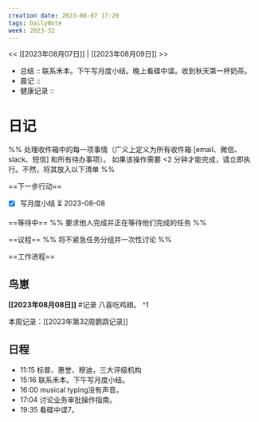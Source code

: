 ```yaml
---
creation date: 2023-08-07 17:29
tags: DailyNote
week: 2023-32
---
```


<< [[2023年08月07日]] | [[2023年08月09日]] >>


- 总结 :: 联系禾本。下午写月度小结。晚上看碟中谍。收到秋天第一杯奶茶。
- 晨记 ::
- 健康记录 ::

# 日记
%% 处理收件箱中的每一项事情（广义上定义为所有收件箱 [email、微信、slack、短信] 和所有待办事项）。 如果该操作需要 <2 分钟才能完成，请立即执行。不然，将其放入以下清单 %% 

==下一步行动==
- [x] 写月度小结 ⏳ 2023-08-08


==等待中==
%% 要求他人完成并正在等待他们完成的任务 %%

==议程==
%% 将不紧急任务分组并一次性讨论 %%

==工作进程==

## 鸟崽
**[[2023年08月08日]]**
#记录 八喜吃鸡翅。
^1

本周记录：[[2023年第32周鹦鹉记录]]

## 日程
- <time>11:15</time> 标普、惠誉、穆迪，三大评级机构
- <time>15:16</time> 联系禾本。下午写月度小结。
- <time>16:00</time> musical typing没有声音。
- <time>17:04</time> 讨论业务审批操作指南。
- <time>19:35</time> 看碟中谍7。